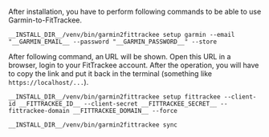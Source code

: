 After installation, you have to perform following commands to be able to use Garmin-to-FitTrackee.

``__INSTALL_DIR__/venv/bin/garmin2fittrackee setup garmin --email "__GARMIN_EMAIL__ --password "__GARMIN_PASSWORD__" --store``

After following command, an URL will be shown. Open this URL in a browser, login to your FitTrackee account. After the operation, you will have to copy the link and put it back in the terminal (something like ``https://localhost/...``).

``__INSTALL_DIR__/venv/bin/garmin2fittrackee setup fittrackee --client-id __FITTRACKEE_ID__ --client-secret __FITTRACKEE_SECRET__ --fittrackee-domain __FITTRACKEE_DOMAIN__ --force``

``__INSTALL_DIR__/venv/bin/garmin2fittrackee sync``
